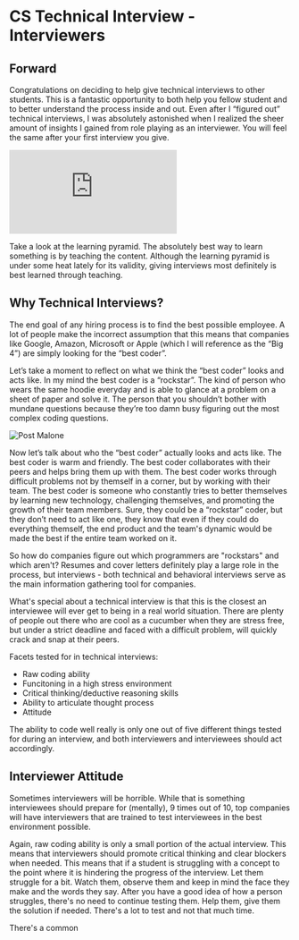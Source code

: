 # CS Technical Interview - Interviewers
## Forward
Congratulations on deciding to help give technical interviews to other students. This is a fantastic opportunity to both help you fellow student and to better understand the process inside and out. Even after I “figured out” technical interviews, I was absolutely astonished when I realized the sheer amount of insights I gained from role playing as an interviewer. You will feel the same after your first interview you give.

![Learning Pyramid](https://img.washingtonpost.com/wp-apps/imrs.php?src=https://img.washingtonpost.com/blogs/answer-sheet/files/2013/02/pyramid.png&w=1484)

Take a look at the learning pyramid. The absolutely best way to learn something is by teaching the content. Although the learning pyramid is under some heat lately for its validity, giving interviews most definitely is best learned through teaching.

## Why Technical Interviews?
The end goal of any hiring process is to find the best possible employee. A lot of people make the incorrect assumption that this means that companies like Google, Amazon, Microsoft or Apple (which I will reference as the “Big 4”) are simply looking for the “best coder”.

Let’s take a moment to reflect on what we think the “best coder” looks and acts like. In my mind the best coder is a “rockstar”. The kind of person who wears the same hoodie everyday and is able to glance at a problem on a sheet of paper and solve it. The person that you shouldn’t bother with mundane questions because they’re too damn busy figuring out the most complex coding questions.

![Post Malone](https://www.billboard.com/files/styles/article_main_image/public/media/Post-Malone-Sirius-XM-2016-interview-billboard-1548.jpg)

Now let’s talk about who the “best coder” actually looks and acts like. The best coder is warm and friendly. The best coder collaborates with their peers and helps bring them up with them. The best coder works through difficult problems not by themself in a corner, but by working with their team. The best coder is someone who constantly tries to better themselves by learning new technology, challenging themselves, and promoting the growth of their team members. Sure, they could be a “rockstar” coder, but they don’t need to act like one, they know that even if they could do everything themself, the end product and the team's dynamic would be made the best if the entire team worked on it.

So how do companies figure out which programmers are "rockstars" and which aren't? Resumes and cover letters definitely play a large role in the process, but interviews - both technical and behavioral interviews serve as the main information gathering tool for companies.

What's special about a technical interview is that this is the closest an interviewee will ever get to being in a real world situation. There are plenty of people out there who are cool as a cucumber when they are stress free, but under a strict deadline and faced with a difficult problem, will quickly crack and snap at their peers.

Facets tested for in technical interviews:
* Raw coding ability
* Funcitoning in a high stress environment
* Critical thinking/deductive reasoning skills
* Ability to articulate thought process
* Attitude

The ability to code well really is only one out of five different things tested for during an interview, and both interviewers and interviewees should act accordingly.

## Interviewer Attitude
Sometimes interviewers will be horrible. While that is something interviewees should prepare for (mentally), 9 times out of 10, top companies will have interviewers that are trained to test interviewees in the best environment possible.

Again, raw coding ability is only a small portion of the actual interview. This means that interviewers should promote critical thinking and clear blockers when needed. This means that if a student is struggling with a concept to the point where it is hindering the progress of the interview. Let them struggle for a bit. Watch them, observe them and keep in mind the face they make and the words they say. After you have a good idea of how a person struggles, there's no need to continue testing them. Help them, give them the solution if needed. There's a lot to test and not that much time.

There's a common
